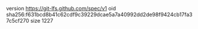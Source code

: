 version https://git-lfs.github.com/spec/v1
oid sha256:f631bcd8b41c62cdf9c39229dcae5a7a40992dd2de98f9424cb17fa37c5cf270
size 1227
